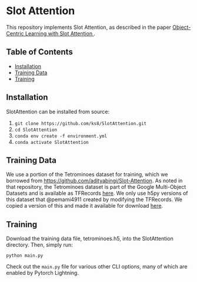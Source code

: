 # Slot Attention

This repository implements Slot Attention, as described in the paper [Object-Centric Learning with Slot Attention
](https://arxiv.org/abs/2006.15055). 

## Table of Contents
- [Installation](#installation)
- [Training Data](#training-data)
- [Training](#training)

## Installation
SlotAttention can be installed from source:
1. ```git clone https://github.com/ks8/SlotAttention.git```
2. ```cd SlotAttention```
3. ```conda env create -f environment.yml```
4. ```conda activate SlotAttention```

## Training Data
We use a portion of the Tetrominoes dataset for training, which we borrowed 
from https://github.com/adityabingi/Slot-Attention. As noted in that repository, the Tetrominoes dataset is part 
of the Google Multi-Object Datasets and is available as TFRecords [here](https://github.com/deepmind/multi_object_datasets).
We only use h5py versions of this dataset that @pemami4911 created by modifying the TFRecords. We copied a version 
of this and made it available for download [here](https://drive.google.com/file/d/1RNEdk4UI2pnGr_B3ZWqsBwBRolGRT2VJ/view?usp=sharing). 

## Training 
Download the training data file, tetrominoes.h5, into the SlotAttention directory. Then, simply run:  

```
python main.py
```

Check out the ```main.py``` file for various other CLI options, many of which are enabled by Pytorch Lightning.  

